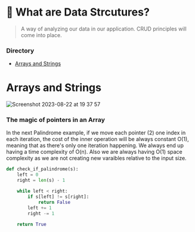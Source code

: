 # 🐬 What are Data Strcutures?
>A way of analyzing our data in our application. CRUD principles will come into place.

### Directory
- [Arrays and Strings](https://github.com/daniel-enqz/daniel-enqz/blob/main/PROGRAMMING_COURSE💙/🐬DATA_STRUCTURES/README.md#arrays-and-strings)

# Arrays and Strings
![Screenshot 2023-08-22 at 19 37 57](https://github.com/daniel-enqz/daniel-enqz/assets/72522628/011ba3fd-ccbc-40e6-8850-43ccba3894a5)


### The magic of pointers in an Array

In the next Palindrome example, if we move each pointer (2) one index in each iteration, the cost of the inner operation will be always constant O(1), meaning that as there's only one iteration happening. We always end up having a time complexity of O(n).
Also we are always having O(1) space complexity as we are not creating new varaibles relative to the input size.

```python
def check_if_palindrome(s):
    left = 0
    right = len(s) - 1

    while left < right:
        if s[left] != s[right]:
            return False
        left += 1
        right -= 1
    
    return True
```

